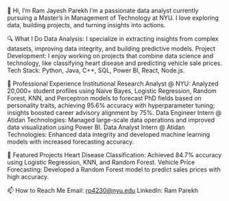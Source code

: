 👋 Hi, I’m Ram Jayesh Parekh
I’m a passionate data analyst currently pursuing a Master’s in Management of Technology at NYU. I love exploring data, building projects, and turning insights into actions.

🔍 What I Do
Data Analysis: I specialize in extracting insights from complex datasets, improving data integrity, and building predictive models.
Project Development: I enjoy working on projects that combine data science and technology, like classifying heart disease and predicting vehicle sale prices.
Tech Stack: Python, Java, C++, SQL, Power BI, React, Node.js.

💼 Professional Experience
Institutional Research Analyst @ NYU: Analyzed 20,000+ student profiles using Naive Bayes, Logistic Regression, Random Forest, KNN, and Perceptron models to forecast PhD fields based on personality traits, achieving 95.6% accuracy with hyperparameter tuning; insights boosted career advisory alignment by 75%. Data Engineer Intern @ Atidan Technologies: Managed large-scale data operations and improved data visualization using Power BI. Data Analyst Intern @ Atidan Technologies: Enhanced data integrity and developed machine learning models with increased forecasting accuracy.

🚀 Featured Projects
Heart Disease Classification: Achieved 84.7% accuracy using Logistic Regression, KNN, and Random Forest.
Vehicle Price Forecasting: Developed a Random Forest model to predict sales prices with high accuracy.

📫 How to Reach Me
Email: rp4230@nyu.edu
LinkedIn: Ram Parekh
 

<!---
RamParekh/RamParekh is a ✨ special ✨ repository because its `README.md` (this file) appears on your GitHub profile.
You can click the Preview link to take a look at your changes.
--->
